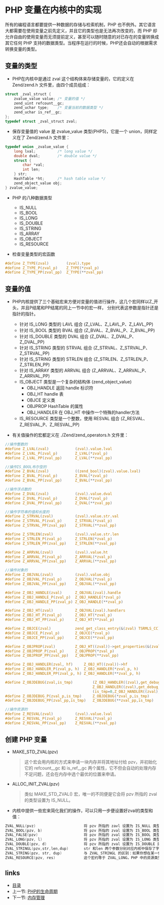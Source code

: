 PHP 变量在内核中的实现
===

所有的编程语言都要提供一种数据的存储与检索机制，PHP 也不例外。其它语言大都需要在使用变量之前先定义，并且它的类型也是无法再次改变的，而 PHP 却允许自由的使用变量而无须提前定义，甚至可以随时随意的对已存在的变量转换成其它任何 PHP 支持的数据类型。当程序在运行的时候，PHP还会自动的根据需求转换变量的类型。

变量的类型
---

+ PHP在内核中是通过 zval 这个结构体来存储变量的，它的定义在 Zend/zend.h 文件里，由四个成员组成：
```c
struct _zval_struct {
    zvalue_value value; /* 变量的值 */
    zend_uint refcount__gc;
    zend_uchar type;    /* 变量当前的数据类型 */
    zend_uchar is_ref__gc;
};
typedef struct _zval_struct zval;
```

+ 保存变量值的 value 是 zvalue_value 类型(PHP5)，它是一个 union，同样定义在了 Zend/zend.h 文件里：
```c
typedef union _zvalue_value {
    long lval;          /* long value */
    double dval;        /* double value */
    struct {
        char *val;
        int len;
    } str;
    HashTable *ht;      /* hash table value */
    zend_object_value obj;
} zvalue_value;
```

+ PHP 的八种数据类型
  + IS_NULL
  + IS_BOOL
  + IS_LONG
  + IS_DOUBLE
  + IS_STRING
  + IS_ARRAY
  + IS_OBJECT
  + IS_RESOURCE

+ 检查变量类型的宏函数
```c
#define Z_TYPE(zval)        (zval).type
#define Z_TYPE_P(zval_p)    Z_TYPE(*zval_p)
#define Z_TYPE_PP(zval_pp)  Z_TYPE(**zval_pp)
```

变量的值
---

+ PHP内核提供了三个基础宏来方便对变量的值进行操作，这几个宏同样以Z_开头，并且P结尾和PP结尾的同上一节中的宏一样， 分别代表这参数是指针还是指针的指针。
  + 针对 IS_LONG 类型的 LAVL 组合 (Z_LVAL、Z_LAVL_P、Z_LAVL_PP)
  + 针对 IS_BOOL 类型的 BVAL 组合 (Z_BVAL、Z_BVAL_P、Z_BVAL_PP)
  + 针对 IS_DOUBLE 类型的 DVAL 组合 (Z_DVAL、Z_DVAL_P、Z_DVAL_PP)
  + 针对 IS_STRING 类型的 STRVAL 组合 (Z_STRVAL、Z_STRVAL_P、Z_STRVAL_PP)
  + 针对 IS_STRING 类型的 STRLEN 组合 (Z_STRLEN、Z_STRLEN_P、Z_STRLEN_PP)
  + 针对 IS_ARRAY 类型的 ARRVAL 组合 (Z_ARRVAL、Z_ARRVAL_P、Z_ARRVAL_PP)
  + IS_OBJECT 类型是一个复杂的结构体 (zend_object_value)
    + OBJ_HANDLE 返回 handle 标识符
    + OBJ_HT handle 表
    + OBJCE 定义类
    + OBJPROP HashTable 的属性
    + OBJ_HANDLER 在 OBJ_HT 中操作一个特殊的handler方法
  + IS_RESOURCE 类型是一个整数，使用 RESVAL 组合 (Z_RESVAL、Z_RESVAL_P、Z_RESVAL_PP) 

+ 有关值操作的宏都定义在 ./Zend/zend_operators.h 文件里：
```c
//操作整数的
#define Z_LVAL(zval)            (zval).value.lval
#define Z_LVAL_P(zval_p)        Z_LVAL(*zval_p)
#define Z_LVAL_PP(zval_pp)      Z_LVAL(**zval_pp)

//操作IS_BOOL布尔型的
#define Z_BVAL(zval)            ((zend_bool)(zval).value.lval)
#define Z_BVAL_P(zval_p)        Z_BVAL(*zval_p)
#define Z_BVAL_PP(zval_pp)      Z_BVAL(**zval_pp)

//操作浮点数的
#define Z_DVAL(zval)            (zval).value.dval
#define Z_DVAL_P(zval_p)        Z_DVAL(*zval_p)
#define Z_DVAL_PP(zval_pp)      Z_DVAL(**zval_pp)

//操作字符串的值和长度的
#define Z_STRVAL(zval)          (zval).value.str.val
#define Z_STRVAL_P(zval_p)      Z_STRVAL(*zval_p)
#define Z_STRVAL_PP(zval_pp)    Z_STRVAL(**zval_pp)

#define Z_STRLEN(zval)          (zval).value.str.len
#define Z_STRLEN_P(zval_p)      Z_STRLEN(*zval_p)
#define Z_STRLEN_PP(zval_pp)    Z_STRLEN(**zval_pp)

#define Z_ARRVAL(zval)          (zval).value.ht
#define Z_ARRVAL_P(zval_p)      Z_ARRVAL(*zval_p)
#define Z_ARRVAL_PP(zval_pp)    Z_ARRVAL(**zval_pp)

//操作对象的
#define Z_OBJVAL(zval)          (zval).value.obj
#define Z_OBJVAL_P(zval_p)      Z_OBJVAL(*zval_p)
#define Z_OBJVAL_PP(zval_pp)    Z_OBJVAL(**zval_pp)

#define Z_OBJ_HANDLE(zval)      Z_OBJVAL(zval).handle
#define Z_OBJ_HANDLE_P(zval_p)  Z_OBJ_HANDLE(*zval_p)
#define Z_OBJ_HANDLE_PP(zval_p) Z_OBJ_HANDLE(**zval_p)

#define Z_OBJ_HT(zval)          Z_OBJVAL(zval).handlers
#define Z_OBJ_HT_P(zval_p)      Z_OBJ_HT(*zval_p)
#define Z_OBJ_HT_PP(zval_p)     Z_OBJ_HT(**zval_p)

#define Z_OBJCE(zval)           zend_get_class_entry(&(zval) TSRMLS_CC)
#define Z_OBJCE_P(zval_p)       Z_OBJCE(*zval_p)
#define Z_OBJCE_PP(zval_pp)     Z_OBJCE(**zval_pp)

#define Z_OBJPROP(zval)         Z_OBJ_HT((zval))->get_properties(&(zval) TSRMLS_CC)
#define Z_OBJPROP_P(zval_p)     Z_OBJPROP(*zval_p)
#define Z_OBJPROP_PP(zval_pp)   Z_OBJPROP(**zval_pp)

#define Z_OBJ_HANDLER(zval, hf)     Z_OBJ_HT((zval))->hf
#define Z_OBJ_HANDLER_P(zval_p, h)  Z_OBJ_HANDLER(*zval_p, h)
#define Z_OBJ_HANDLER_PP(zval_p, h) Z_OBJ_HANDLER(**zval_p, h)

#define Z_OBJDEBUG(zval,is_tmp)         (Z_OBJ_HANDLER((zval),get_debug_info)?  \
                                        Z_OBJ_HANDLER((zval),get_debug_info)(&(zval),&is_tmp TSRMLS_CC): \
                                        (is_tmp=0,Z_OBJ_HANDLER((zval),get_properties)?Z_OBJPROP(zval):NULL)) 
#define Z_OBJDEBUG_P(zval_p,is_tmp)     Z_OBJDEBUG(*zval_p,is_tmp) 
#define Z_OBJDEBUG_PP(zval_pp,is_tmp)   Z_OBJDEBUG(**zval_pp,is_tmp)

//操作资源的
#define Z_RESVAL(zval)          (zval).value.lval
#define Z_RESVAL_P(zval_p)      Z_RESVAL(*zval_p)
#define Z_RESVAL_PP(zval_pp)    Z_RESVAL(**zval_pp)
```

创建 PHP 变量
---

+ MAKE_STD_ZVAL(pzv)
  > 这个宏会用内核的方式来申请一块内存并将其地址付给 pzv，并初始化它的 refcount__gc 和 is_ref__gc 两个属性，它不但会自动的处理内存不足问题，还会在内存中选个最优的位置来申请。

+ ALLOC_INIT_ZVAL(pzv)
  > 类似 MAKE_STD_ZVAL() 宏，唯一的不同便是它会将 pzv 所指的 zval 的类型设置为 IS_NULL。

+ 内核中提供一些宏来简化我们的操作，可以只用一步便设置好zval的类型和值：
```c
ZVAL_NULL(pvz)                      将 pzv 所指的 zavl 设置为 IS_NULL 类型
ZVAL_BOOL(pzv, b)                   将 pzv 所指的 zval 设置为 IS_BOOL 类型，值是 b
ZVAL_FALSE(pzv)                     将 pzv 所指的 zval 设置为 IS_BOOL 类型，值是 false
ZVAL_LONG(pzv, l)                   将 pzv 所指的 zval 设置为 IS_LONG 类型，值是 l
ZVAL_DOUBLE(pzv, d)                 将 pzv 所指的 zval 设置为 IS_DOUBLE 类型，值是 d
ZVAL_STRINGL(pzv,str,len,dup)       str 和len 两个参数分别对应内核中保存了字符串的地址和它的长度，dup 参数指明了该字符串是否需要被复制。值为 1 将先申请一块新内存并赋值该字符串，然后把新内存的地址复制给pzv，为 0 时则是直接把 str 的地址赋值给 zval
ZVAL_STRING(pzv, str, dup)          与 ZVAL_STRINGL 的区别：如果你想在某一位置截取该字符串或已经知道了这个字符串的长度，那么可以使用宏 ZVAL_STRINGL(zval, string, length, duplicate)，它显式的指定字符串长度，而不是使用 strlen()。这个宏用该字符串长度作为参数，它是二进制安全的，而且速度也比 ZVAL_STRING 快，因为少了个 strlen()
ZVAL_RESOURCE(pzv, res)             这个宏约等于 ZVAL_LONG，PHP 中的资源类型的值其实就是一个整数，所以 ZVAL_RESOURCE 和 ZVAL_LONG 的工作差不多， 只不过它会把 zval 的类型设置为 IS_RESOURCE
```

links
---

+ [目录](00.目录.md)
+ 上一节: [PHP的生命周期](01.PHP的生命周期.md)
+ 下一节: [内存管理](03.内存管理.md)
